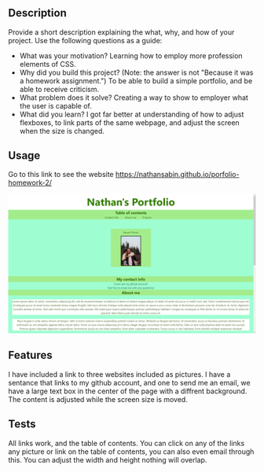 # <Your-Project-Title>

## Description

Provide a short description explaining the what, why, and how of your project. Use the following questions as a guide:

- What was your motivation?
Learning how to employ more profession elements of CSS.
- Why did you build this project? (Note: the answer is not "Because it was a homework assignment.")
To be able to build a simple portfolio, and be able to receive criticism.
- What problem does it solve?
Creating a way to show to employer what the user is capable of.
- What did you learn?
I got far better at understanding of how to adjust flexboxes, to link parts of the same webpage, and adjust the screen when the size is changed.

## Usage

Go to this link to see the website
https://nathansabin.github.io/porfolio-homework-2/ 

![alt text](images/portfolio_website.png)

## Features

I have included a link to three websites included as pictures. I have a sentance that links to my github account, and one to send me an email, we have a large text box in the center of the page with a diffrent background. The content is adjusted while the screen size is moved.

## Tests

All links work, and the table of contents. You can click on any of the links any picture or link on the table of contents, you can also even email through this.
You can adjust the width and height nothing will overlap.